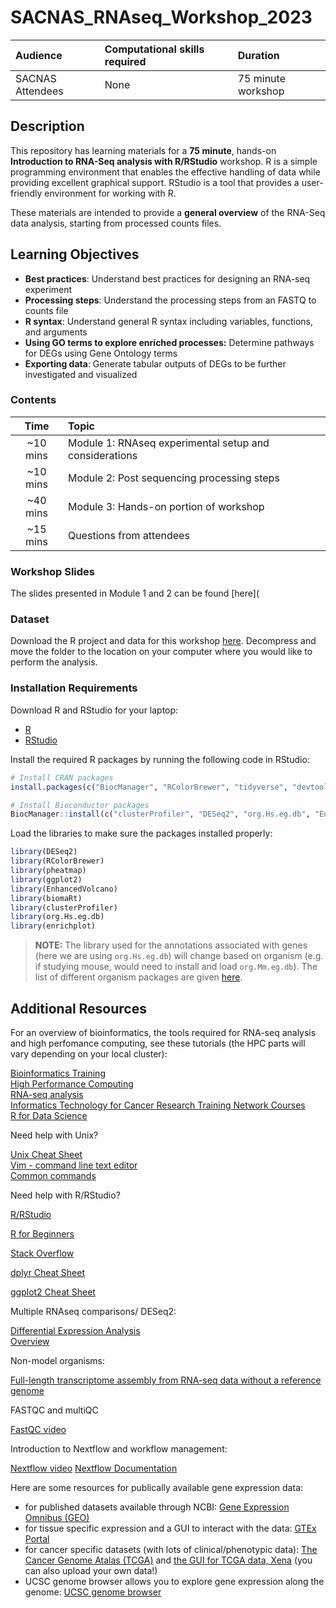 # SACNAS_RNAseq_Workshop_2023

| Audience | Computational skills required | Duration |
:----------|:----------|:----------|
| SACNAS Attendees | None | 75 minute workshop |

## Description 
This repository has learning materials for a **75 minute**, hands-on **Introduction to RNA-Seq analysis with R/RStudio** workshop. R is a simple programming environment that enables the effective handling of data while providing excellent graphical support. RStudio is a tool that provides a user-friendly environment for working with R. 

These materials are intended to provide a **general overview** of the RNA-Seq data analysis, starting from processed counts files.  

## Learning Objectives 

* **Best practices**: Understand best practices for designing an RNA-seq experiment 
* **Processing steps**: Understand the processing steps from an FASTQ to counts file 
* **R syntax**: Understand general R syntax including variables, functions, and arguments
*  **Using GO terms to explore enriched processes:** Determine pathways for DEGs using Gene Ontology terms
* **Exporting data**: Generate tabular outputs of DEGs to be further investigated and visualized 

### Contents

| Time |  Topic  |  
|:-----------:|:----------| 
| ~10 mins| Module 1: RNAseq experimental setup and considerations| 
| ~10 mins| Module 2: Post sequencing processing steps | 
| ~40 mins | Module 3: Hands-on portion of workshop |
|~15 mins | Questions from attendees | 

### Workshop Slides 

The slides presented in Module 1 and 2 can be found [here](

### Dataset

Download the R project and data for this workshop [here](https://github.com/PRodriguez19/SACNAS_RNAseq_Workshop_2023/blob/main/data/SACNAS-RNAseq-Workshop-2023.zip?raw=true). Decompress and move the folder to the location on your computer where you would like to perform the analysis.

### Installation Requirements

Download R and RStudio for your laptop:

 - [R](http://lib.stat.cmu.edu/R/CRAN/) 
 - [RStudio](https://www.rstudio.com/products/rstudio/download/#download)
 
Install the required R packages by running the following code in RStudio:

```r
# Install CRAN packages
install.packages(c("BiocManager", "RColorBrewer", "tidyverse", "devtools", "pheatmap",  ))

# Install Bioconductor packages
BiocManager::install(c("clusterProfiler", "DESeq2", "org.Hs.eg.db", "EnhancedVolcano", "biomaRt", "enrichplot"))
```

Load the libraries to make sure the packages installed properly:

```r
library(DESeq2) 
library(RColorBrewer)
library(pheatmap)
library(ggplot2)
library(EnhancedVolcano)
library(biomaRt)
library(clusterProfiler)
library(org.Hs.eg.db)
library(enrichplot)
```

> **NOTE:** The library used for the annotations associated with genes (here we are using `org.Hs.eg.db`) will change based on organism (e.g. if studying mouse, would need to install and load `org.Mm.eg.db`). The list of different organism packages are given [here](https://github.com/hbctraining/Training-modules/raw/master/DGE-functional-analysis/img/available_annotations.png).


## Additional Resources

For an overview of bioinformatics, the tools required for RNA-seq analysis and high perfomance computing, see these tutorials (the HPC parts will vary depending on your local cluster):  

[Bioinformatics Training](https://hbctraining.github.io/main/)  
[High Performance Computing](https://jhudatascience.org/Computing_for_Cancer_Informatics/)  
[RNA-seq analysis](https://hbctraining.github.io/Intro-to-rnaseq-hpc-salmon-flipped/schedule/links-to-lessons.html)  
[Informatics Technology for Cancer Research Training Network Courses](https://www.itcrtraining.org/resources/courses)  
[R for Data Science](https://r4ds.had.co.nz/introduction.html)  

Need help with Unix?  

[Unix Cheat Sheet](https://www.stationx.net/unix-commands-cheat-sheet/)  
[Vim - command line text editor](https://vim.rtorr.com/)  
[Common commands](https://www.thegeekstuff.com/2010/11/50-linux-commands/)  

Need help with R/RStudio?  

[R/RStudio](https://hbctraining.github.io/Intro-to-R-flipped/schedules/links-to-lessons.html)

[R for Beginners](https://education.rstudio.com/learn/beginner/) 

[Stack Overflow](https://stackoverflow.com/)

[dplyr Cheat Sheet](https://www.rstudio.com/wp-content/uploads/2015/02/data-wrangling-cheatsheet.pdf)

[ggplot2 Cheat Sheet](https://www.maths.usyd.edu.au/u/UG/SM/STAT3022/r/current/Misc/data-visualization-2.1.pdf)

Multiple RNAseq comparisons/ DESeq2:  

[Differential Expression Analysis](https://combine-australia.github.io/RNAseq-R/06-rnaseq-day1.html)  
[Overview](https://hbctraining.github.io/DGE_workshop/lessons/01_DGE_setup_and_overview.html#:~:text=The%20goal%20of%20differential%20expression%20analysis%20is%20to%20determine%2C%20for,observed%20within%20groups%20(replicates).)  

Non-model organisms:  

[Full-length transcriptome assembly from RNA-seq data without a reference genome](https://www.nature.com/articles/nbt.1883)  

FASTQC and multiQC  

[FastQC video](https://www.youtube.com/watch?v=bz93ReOv87Y)

Introduction to Nextflow and workflow management:  

[Nextflow video](https://www.youtube.com/watch?v=wbtMbJTo1xo)
[Nextflow Documentation](https://www.nextflow.io/docs/latest/getstarted.html)

Here are some resources for publically available gene expression data:  

+ for published datasets available through NCBI: [Gene Expression Omnibus (GEO)](https://www.ncbi.nlm.nih.gov/gds/)
+ for tissue specific expression and a GUI to interact with the data: [GTEx Portal](https://gtexportal.org/home/)
+ for cancer specific datasets (with lots of clinical/phenotypic data): [The Cancer Genome Atalas (TCGA)](https://portal.gdc.cancer.gov/exploration?filters=%7B%22op%22%3A%22and%22%2C%22content%22%3A%5B%7B%22op%22%3A%22in%22%2C%22content%22%3A%7B%22field%22%3A%22cases.project.program.name%22%2C%22value%22%3A%5B%22TCGA%22%5D%7D%7D%5D%7D) and [the GUI for TCGA data, Xena](https://xena.ucsc.edu/) (you can also upload your own data!)
+ UCSC genome browser allows you to explore gene expression along the genome: [UCSC genome browser](https://genome.ucsc.edu/cgi-bin/hgTracks?db=hg38&lastVirtModeType=default&lastVirtModeExtraState=&virtModeType=default&virtMode=0&nonVirtPosition=&position=chr19:20362090-20371940&hgsid=1712548524_ClekHC2SfK9XMjfyzkayZRNPV8ck)
